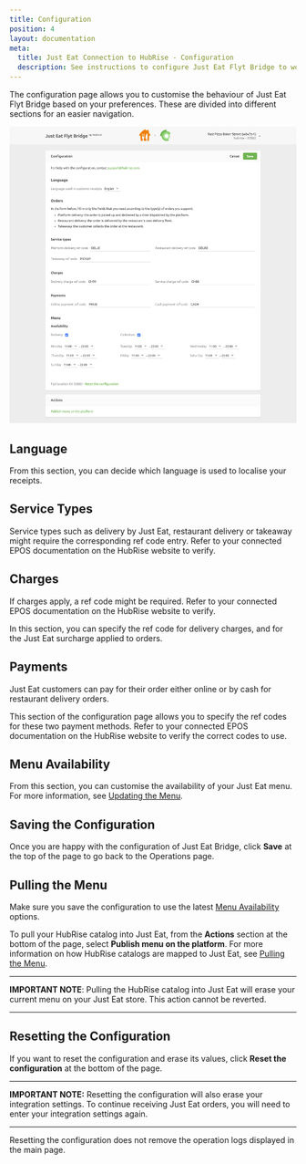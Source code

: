 ```yaml
---
title: Configuration
position: 4
layout: documentation
meta:
  title: Just Eat Connection to HubRise - Configuration
  description: See instructions to configure Just Eat Flyt Bridge to work seamlessly with Just Eat and your EPOS or other apps connected to HubRise. Configuration is simple.
---
```


The configuration page allows you to customise the behaviour of Just Eat Flyt Bridge based on your preferences.
These are divided into different sections for an easier navigation.

![Just Eat Flyt Bridge configuration page](../images/002-en-just-eat-configuration-page.png)

## Language

From this section, you can decide which language is used to localise your receipts.

## Service Types

Service types such as delivery by Just Eat, restaurant delivery or takeaway might require the corresponding ref code entry. Refer to your connected EPOS documentation on the HubRise website to verify.

## Charges

If charges apply, a ref code might be required. Refer to your connected EPOS documentation on the HubRise website to verify.

In this section, you can specify the ref code for delivery charges, and for the Just Eat surcharge applied to orders.

## Payments

Just Eat customers can pay for their order either online or by cash for restaurant delivery orders.

This section of the configuration page allows you to specify the ref codes for these two payment methods. Refer to your connected EPOS documentation on the HubRise website to verify the correct codes to use.

## Menu Availability

From this section, you can customise the availability of your Just Eat menu. For more information, see [Updating the Menu](/apps/just-eat-flyt/pulling-menu#availability).


## Saving the Configuration

Once you are happy with the configuration of Just Eat Bridge, click **Save** at the top of the page to go back to the Operations page.

## Pulling the Menu

Make sure you save the configuration to use the latest [Menu Availability](#menu-availability) options.

To pull your HubRise catalog into Just Eat, from the **Actions** section at the bottom of the page, select **Publish menu on the platform**. For more information on how HubRise catalogs are mapped to Just Eat, see [Pulling the Menu](/apps/just-eat-flyt/pulling-menu).

---

**IMPORTANT NOTE**: Pulling the HubRise catalog into Just Eat will erase your current menu on your Just Eat store. This action cannot be reverted. 

---

## Resetting the Configuration

If you want to reset the configuration and erase its values, click **Reset the configuration** at the bottom of the page.

---

**IMPORTANT NOTE:** Resetting the configuration will also erase your integration settings. To continue receiving Just Eat orders, you will need to enter your integration settings again.

---

Resetting the configuration does not remove the operation logs displayed in the main page.
